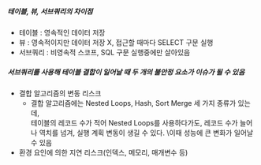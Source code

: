 ##### 테이블, 뷰, 서브쿼리의 차이점
+ 테이블 : 영속적인 데이터 저장
+ 뷰 : 영속적이지만 데이터 저장 X, 접근할 때마다 SELECT 구문 실행
+ 서브쿼리 : 비영속적 스코프, SQL 구문 실행중에만 살아있음

##### 서브쿼리를 사용해 테이블 결합이 일어날 때 두 개의 불안정 요소가 이슈가 될 수 있음
+ 결합 알고리즘의 변동 리스크
  - 결합 알고리즘에는 Nested Loops, Hash, Sort Merge 세 가지 종류가 있는데,  
  테이블의 레코드 수가 적어 Nested Loops를 사용하다가도, 레코드 수가 늘어나 역치를 넘겨, 실행 계획 변동이 생길 수 있다. \이때 성능에 큰 변화가 일어날 수 있음
+ 환경 요인에 의한 지연 리스크(인덱스, 메모리, 매개변수 등)
